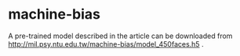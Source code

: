 # machine-bias

A pre-trained model described in the article can be downloaded from http://mil.psy.ntu.edu.tw/machine-bias/model_450faces.h5 .
